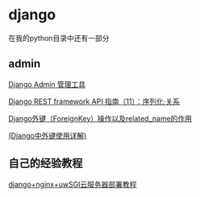 # django

在我的python目录中还有一部分

## admin

[Django Admin 管理工具](https://www.runoob.com/django/django-admin-manage-tool.html)

[Django REST framework API 指南（11）：序列化·关系]([https://www.colabug.com/2479670.html]())

[Django外键（ForeignKey）操作以及related_name的作用](https://blog.csdn.net/hpu_yly_bj/article/details/78939748)

[(Django中外键使用详解)](https://blog.csdn.net/xujin0/article/details/83552349)

## 自己的经验教程

[django+nginx+uwSGI云服务器部署教程](https://github.com/shencang/note/blob/master/Server/SSM%20and%20third%20party%20framework/Django/django%2Bnginx%2BuwSGI%E4%BA%91%E6%9C%8D%E5%8A%A1%E5%99%A8%E9%83%A8%E7%BD%B2%E6%95%99%E7%A8%8B.md)
